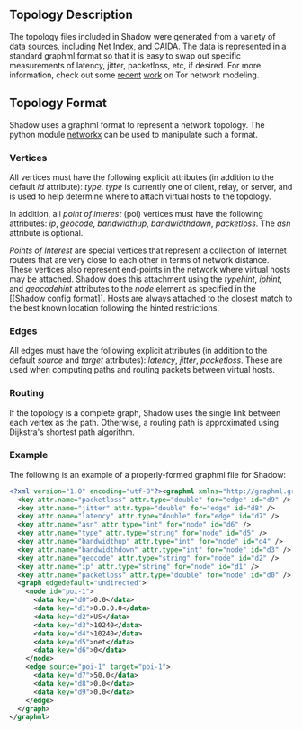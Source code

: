 ## Topology Description

The topology files included in Shadow were generated from a variety of data sources, including [Net Index](http://www.netindex.com/), and [CAIDA](http://www.caida.org/). The data is represented in a standard graphml format so that it is easy to swap out specific measurements of latency, jitter, packetloss, etc, if desired. For more information, check out some [recent](http://www-users.cs.umn.edu/~jansen/papers/tormodel-cset2012.pdf) [work](https://security.cs.georgetown.edu/~msherr/papers/tor-relaystudy.pdf) on Tor network modeling.

## Topology Format

Shadow uses a graphml format to represent a network topology. The python module [networkx](http://networkx.github.io/) can be used to manipulate such a format.

### Vertices

All vertices must have the following explicit attributes (in addition to the default _id_ attribute): _type_. _type_ is currently one of client, relay, or server, and is used to help determine where to attach virtual hosts to the topology.

In addition, all _point of interest_ (poi) vertices must have the following attributes: _ip_, _geocode_, _bandwidthup_, _bandwidthdown_, _packetloss_. The _asn_ attribute is optional.

_Points of Interest_ are special vertices that represent a collection of Internet routers that are very close to each other in terms of network distance. These vertices also represent end-points in the network where virtual hosts may be attached. Shadow does this attachment using the _typehint_, _iphint_, and _geocodehint_ attributes to the _node_ element as specified in the [[Shadow config format]]. Hosts are always attached to the closest match to the best known location following the hinted restrictions.

### Edges

All edges must have the following explicit attributes (in addition to the default _source_ and _target_ attributes): _latency_, _jitter_, _packetloss_. These are used when computing paths and routing packets between virtual hosts.

### Routing

If the topology is a complete graph, Shadow uses the single link between each vertex as the path. Otherwise, a routing path is approximated using Dijkstra's shortest path algorithm.

### Example

The following is an example of a properly-formed graphml file for Shadow:

```xml
<?xml version="1.0" encoding="utf-8"?><graphml xmlns="http://graphml.graphdrawing.org/xmlns" xmlns:xsi="http://www.w3.org/2001/XMLSchema-instance" xsi:schemaLocation="http://graphml.graphdrawing.org/xmlns http://graphml.graphdrawing.org/xmlns/1.0/graphml.xsd">
  <key attr.name="packetloss" attr.type="double" for="edge" id="d9" />
  <key attr.name="jitter" attr.type="double" for="edge" id="d8" />
  <key attr.name="latency" attr.type="double" for="edge" id="d7" />
  <key attr.name="asn" attr.type="int" for="node" id="d6" />
  <key attr.name="type" attr.type="string" for="node" id="d5" />
  <key attr.name="bandwidthup" attr.type="int" for="node" id="d4" />
  <key attr.name="bandwidthdown" attr.type="int" for="node" id="d3" />
  <key attr.name="geocode" attr.type="string" for="node" id="d2" />
  <key attr.name="ip" attr.type="string" for="node" id="d1" />
  <key attr.name="packetloss" attr.type="double" for="node" id="d0" />
  <graph edgedefault="undirected">
    <node id="poi-1">
      <data key="d0">0.0</data>
      <data key="d1">0.0.0.0</data>
      <data key="d2">US</data>
      <data key="d3">10240</data>
      <data key="d4">10240</data>
      <data key="d5">net</data>
      <data key="d6">0</data>
    </node>
    <edge source="poi-1" target="poi-1">
      <data key="d7">50.0</data>
      <data key="d8">0.0</data>
      <data key="d9">0.0</data>
    </edge>
  </graph>
</graphml>
```
